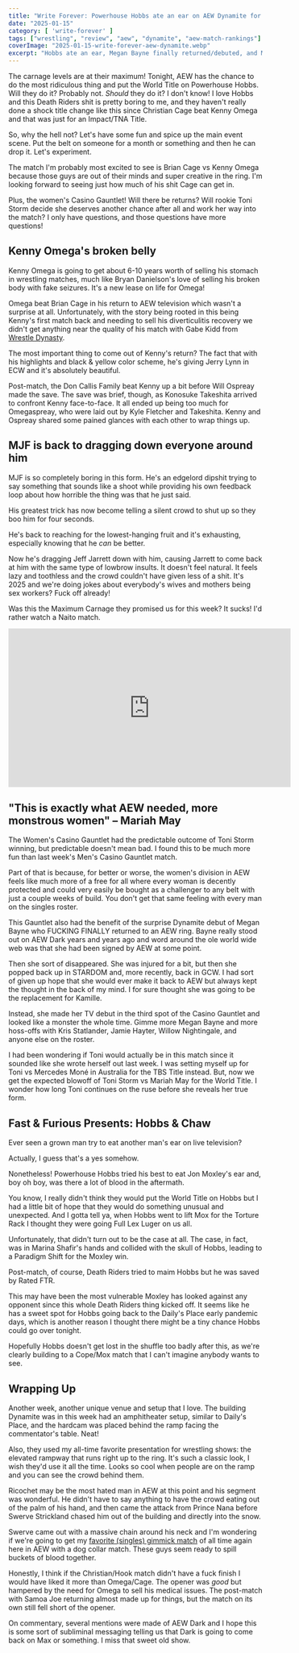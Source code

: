 ```yaml
---
title: "Write Forever: Powerhouse Hobbs ate an ear on AEW Dynamite for January 15"
date: "2025-01-15"
category: [ 'write-forever' ]
tags: ["wrestling", "review", "aew", "dynamite", "aew-match-rankings"]
coverImage: "2025-01-15-write-forever-aew-dynamite.webp"
excerpt: "Hobbs ate an ear, Megan Bayne finally returned/debuted, and MJF and Jeff Jarrett killed the entire crowd. What an AEW Dynamite!"
---
```


The carnage levels are at their maximum! Tonight, AEW has the chance to do the most ridiculous thing and put the World Title on Powerhouse Hobbs. Will they do it? Probably not. _Should_ they do it? I don't know! I love Hobbs and this Death Riders shit is pretty boring to me, and they haven't really done a shock title change like this since Christian Cage beat Kenny Omega and that was just for an Impact/TNA Title.

So, why the hell not? Let's have some fun and spice up the main event scene. Put the belt on someone for a month or something and then he can drop it. Let's experiment.

The match I'm probably most excited to see is Brian Cage vs Kenny Omega because those guys are out of their minds and super creative in the ring. I'm looking forward to seeing just how much of his shit Cage can get in.

Plus, the women's Casino Gauntlet! Will there be returns? Will rookie Toni Storm decide she deserves another chance after all and work her way into the match? I only have questions, and those questions have more questions!

## Kenny Omega's broken belly

Kenny Omega is going to get about 6-10 years worth of selling his stomach in wrestling matches, much like Bryan Danielson's love of selling his broken body with fake seizures. It's a new lease on life for Omega!

Omega beat Brian Cage in his return to AEW television which wasn't a surprise at all. Unfortunately, with the story being rooted in this being Kenny's first match back and needing to sell his diverticulitis recovery we didn't get anything near the quality of his match with Gabe Kidd from [Wrestle Dynasty](/posts/2025-01-05-write-forever-njpw-wrestle-dynasty).

The most important thing to come out of Kenny's return? The fact that with his highlights and black & yellow color scheme, he's giving Jerry Lynn in ECW and it's absolutely beautiful.

Post-match, the Don Callis Family beat Kenny up a bit before Will Ospreay made the save. The save was brief, though, as Konosuke Takeshita arrived to confront Kenny face-to-face. It all ended up being too much for Omegaspreay, who were laid out by Kyle Fletcher and Takeshita. Kenny and Ospreay shared some pained glances with each other to wrap things up.

## MJF is back to dragging down everyone around him

MJF is so completely boring in this form. He's an edgelord dipshit trying to say something that sounds like a shoot while providing his own feedback loop about how horrible the thing was that he just said.

His greatest trick has now become telling a silent crowd to shut up so they boo him for four seconds.

He's back to reaching for the lowest-hanging fruit and it's exhausting, especially knowing that he _can_ be better.

Now he's dragging Jeff Jarrett down with him, causing Jarrett to come back at him with the same type of lowbrow insults. It doesn't feel natural. It feels lazy and toothless and the crowd couldn't have given less of a shit. It's 2025 and we're doing jokes about everybody's wives and mothers being sex workers? Fuck off already!

Was this the Maximum Carnage they promised us for this week? It sucks! I'd rather watch a Naito match.

<iframe width="560" height="315" src="https://www.youtube.com/embed/u_nPp64OrBc?si=lCw07dcFKpTHhx0s" title="YouTube video player" frameborder="0" allow="accelerometer; autoplay; clipboard-write; encrypted-media; gyroscope; picture-in-picture; web-share" referrerpolicy="strict-origin-when-cross-origin" allowfullscreen></iframe>

## "This is exactly what AEW needed, more monstrous women" – Mariah May

The Women's Casino Gauntlet had the predictable outcome of Toni Storm winning, but predictable doesn't mean bad. I found this to be much more fun than last week's Men's Casino Gauntlet match.

Part of that is because, for better or worse, the women's division in AEW feels like much more of a free for all where every woman is decently protected and could very easily be bought as a challenger to any belt with just a couple weeks of build. You don't get that same feeling with every man on the singles roster.

This Gauntlet also had the benefit of the surprise Dynamite debut of Megan Bayne who FUCKING FINALLY returned to an AEW ring. Bayne really stood out on AEW Dark years and years ago and word around the ole world wide web was that she had been signed by AEW at some point.

Then she sort of disappeared. She was injured for a bit, but then she popped back up in STARDOM and, more recently, back in GCW. I had sort of given up hope that she would ever make it back to AEW but always kept the thought in the back of my mind. I for sure thought she was going to be the replacement for Kamille.

Instead, she made her TV debut in the third spot of the Casino Gauntlet and looked like a monster the whole time. Gimme more Megan Bayne and more hoss-offs with Kris Statlander, Jamie Hayter, Willow Nightingale, and anyone else on the roster.

I had been wondering if Toni would actually be in this match since it sounded like she wrote herself out last week. I was setting myself up for Toni vs Mercedes Moné in Australia for the TBS Title instead. But, now we get the expected blowoff of Toni Storm vs Mariah May for the World Title. I wonder how long Toni continues on the ruse before she reveals her true form.

## Fast & Furious Presents: Hobbs & Chaw

Ever seen a grown man try to eat another man's ear on live television?

Actually, I guess that's a yes somehow.

Nonetheless! Powerhouse Hobbs tried his best to eat Jon Moxley's ear and, boy oh boy, was there a lot of blood in the aftermath.

You know, I really didn't think they would put the World Title on Hobbs but I had a little bit of hope that they would do something unusual and unexpected. And I gotta tell ya, when Hobbs went to lift Mox for the Torture Rack I thought they were going Full Lex Luger on us all.

Unfortunately, that didn't turn out to be the case at all. The case, in fact, was in Marina Shafir's hands and collided with the skull of Hobbs, leading to a Paradigm Shift for the Moxley win.

Post-match, of course, Death Riders tried to maim Hobbs but he was saved by Rated FTR.

This may have been the most vulnerable Moxley has looked against any opponent since this whole Death Riders thing kicked off. It seems like he has a sweet spot for Hobbs going back to the Daily's Place early pandemic days, which is another reason I thought there might be a tiny chance Hobbs could go over tonight.

Hopefully Hobbs doesn't get lost in the shuffle too badly after this, as we're clearly building to a Cope/Mox match that I can't imagine anybody wants to see.

## Wrapping Up

Another week, another unique venue and setup that I love. The building Dynamite was in this week had an amphitheater setup, similar to Daily's Place, and the hardcam was placed behind the ramp facing the commentator's table. Neat!

Also, they used my all-time favorite presentation for wrestling shows: the elevated rampway that runs right up to the ring. It's such a classic look, I wish they'd use it all the time. Looks so cool when people are on the ramp and you can see the crowd behind them.

Ricochet may be the most hated man in AEW at this point and his segment was wonderful. He didn't have to say anything to have the crowd eating out of the palm of his hand, and then came the attack from Prince Nana before Swerve Strickland chased him out of the building and directly into the snow.

Swerve came out with a massive chain around his neck and I'm wondering if we're going to get my [favorite (singles) gimmick match](/posts/2018-07-26-the-list-favorite-gimmick-matches) of all time again here in AEW with a dog collar match. These guys seem ready to spill buckets of blood together.

Honestly, I think if the Christian/Hook match didn't have a fuck finish I would have liked it more than Omega/Cage. The opener was _good_ but hampered by the need for Omega to sell his medical issues. The post-match with Samoa Joe returning almost made up for things, but the match on its own still fell short of the opener.

On commentary, several mentions were made of AEW Dark and I hope this is some sort of subliminal messaging telling us that Dark is going to come back on Max or something. I miss that sweet old show.